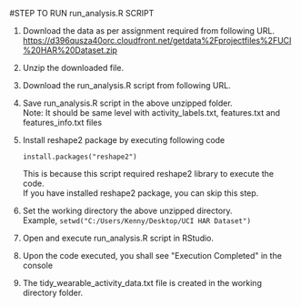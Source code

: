 

#STEP TO RUN run_analysis.R SCRIPT
1. Download the data as per assignment required from following URL.
https://d396qusza40orc.cloudfront.net/getdata%2Fprojectfiles%2FUCI%20HAR%20Dataset.zip

2. Unzip the downloaded file.

3. Download the run_analysis.R script from following URL.

4. Save run_analysis.R script in the above unzipped folder.                
   Note: It should be same level with activity_labels.txt, features.txt and features_info.txt files
  

5. Install reshape2 package by executing following code
	```
	install.packages("reshape2") 
    ```
   This is because this script required reshape2 library to execute the code.                
   If you have installed reshape2 package, you can skip this step.

6. Set the working directory the above unzipped directory.                
   Example,
```setwd("C:/Users/Kenny/Desktop/UCI HAR Dataset")```
   
7. Open and execute run_analysis.R script in RStudio.

8. Upon the code executed, you shall see "Execution Completed" in the console

9. The tidy_wearable_activity_data.txt file is created in the working directory folder.


